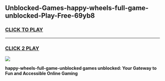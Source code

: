 
## Unblocked-Games-happy-wheels-full-game-unblocked-Play-Free-69yb8
<h3>
<a href="https://premium76.site?title=happy-wheels-full-game-unblocked&ref=18A">CLICK TO PLAY</a></h3>
<hr>

<h3>
<a href="https://premium76.site?title=happy-wheels-full-game-unblocked&ref=18A">CLICK 2 PLAY</a>
  
</h3>

<a href="https://premium76.site?title=happy-wheels-full-game-unblocked&ref=18A"><img src="https://clearcache.store/games.png"></a>


**happy-wheels-full-game-unblocked games unblocked: Your Gateway to Fun and Accessible Online Gaming**
